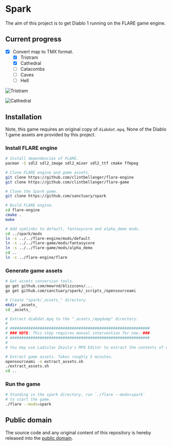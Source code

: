# Spark

The aim of this project is to get Diablo 1 running on the FLARE game engine.

## Current progress

* [x] Convert map to TMX format.
    - [x] Tristram
    - [x] Cathedral
    - [ ] Catacombs
    - [ ] Caves
    - [ ] Hell

![Tristram](http://oi65.tinypic.com/juk2ed.jpg)

![Cathedral](http://oi68.tinypic.com/iof5es.jpg)

## Installation

Note, this game requires an original copy of `diabdat.mpq`. None of the Diablo 1 game assets are provided by this project.

### Install FLARE engine

```bash
# Install dependencies of FLARE.
pacman -S sdl2 sdl2_image sdl2_mixer sdl2_ttf cmake ffmpeg

# Clone FLARE engine and game assets.
git clone https://github.com/clintbellanger/flare-engine
git clone https://github.com/clintbellanger/flare-game

# Clone the Spark game.
git clone https://github.com/sanctuary/spark

# Build FLARE engine.
cd flare-engine
cmake .
make

# Add symlinks to default, fantasycore and alpha_demo mods.
cd ../spark/mods
ln -s ../../flare-engine/mods/default
ln -s ../../flare-game/mods/fantasycore
ln -s ../../flare-game/mods/alpha_demo
cd ..
ln -s ../flare-engine/flare
```

### Generate game assets

```bash
# Get assets conversion tools.
go get github.com/mewrnd/blizzconv/...
go get github.com/sanctuary/spark/_scripts_/opensourceami

# Create "spark/_assets_" directory.
mkdir _assets_
cd _assets_

# Extract diabdat.mpq to the "_assets_/mpqdump" directory.
#
# #############################################################
# ### NOTE: This step requires manual intervention for now. ###
# #############################################################
#
# You may use Ladislav Zezula's MPQ Editor to extract the contents of diabdat.mpq.

# Extract game assets. Takes roughly 5 minutes.
opensourceami -o extract_assets.sh
./extract_assets.sh
cd ..
```

### Run the game

```bash
# Standing in the spark directory, run `./flare --mods=spark`
# to start the game.
./flare --mods=spark
```

## Public domain

The source code and any original content of this repository is hereby released into the [public domain].

[public domain]: https://creativecommons.org/publicdomain/zero/1.0/
